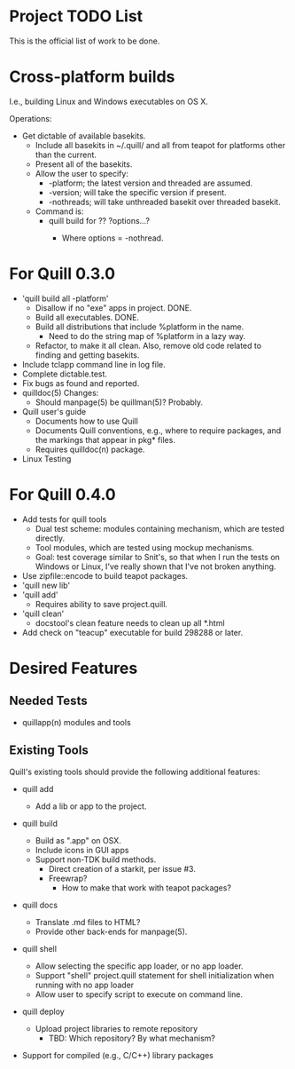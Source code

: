 # Project TODO List

This is the official list of work to be done.

# Cross-platform builds

I.e., building Linux and Windows executables on OS X.

Operations:
* Get dictable of available basekits.
  * Include all basekits in ~/.quill/ and all from teapot for platforms
    other than the current.
  * Present all of the basekits.
  * Allow the user to specify:
    * -platform; the latest version and threaded are assumed.
    * -version; will take the specific version if present.
    * -nothreads; will take unthreaded basekit over threaded basekit.
  * Command is:
    * quill build for <platform> ?<version>? ?options...?
      * Where options = -nothread.

# For Quill 0.3.0

* 'quill build all -platform'
  * Disallow if no "exe" apps in project.  DONE.
  * Build all executables.  DONE.
  * Build all distributions that include %platform in the name.
    * Need to do the string map of %platform in a lazy way.
  * Refactor, to make it all clean.  Also, remove old code related to 
    finding and getting basekits.
* Include tclapp command line in log file.
* Complete dictable.test.
* Fix bugs as found and reported.
* quilldoc(5) Changes:
  * Should manpage(5) be quillman(5)?  Probably.
* Quill user's guide
  * Documents how to use Quill
  * Documents Quill conventions, e.g., where to require packages, and the
    markings that appear in pkg* files.
  * Requires quilldoc(n) package.
* Linux Testing

# For Quill 0.4.0

* Add tests for quill tools
  * Dual test scheme: modules containing mechanism, which are tested
    directly.
  * Tool modules, which are tested using mockup mechanisms.
  * Goal: test coverage similar to Snit's, so that when I run the tests
    on Windows or Linux, I've really shown that I've not broken anything.
* Use zipfile::encode to build teapot packages.
* 'quill new lib'
* 'quill add'
  * Requires ability to save project.quill.
* 'quill clean'
  * docstool's clean feature needs to clean up all *.html
* Add check on "teacup" executable for build 298288 or later.

# Desired Features

## Needed Tests

* quillapp(n) modules and tools

## Existing Tools

Quill's existing tools should provide the following additional features:

* quill add
  * Add a lib or app to the project.

* quill build
  * Build as ".app" on OSX.
  * Include icons in GUI apps
  * Support non-TDK build methods.
    * Direct creation of a starkit, per issue #3.
    * Freewrap?
      * How to make that work with teapot packages?

* quill docs
  * Translate .md files to HTML?
  * Provide other back-ends for manpage(5).

* quill shell
  * Allow selecting the specific app loader, or no app loader.
  * Support "shell" project.quill statement for shell initialization
    when running with no app loader
  * Allow user to specify script to execute on command line.

* quill deploy
  * Upload project libraries to remote repository
    * TBD: Which repository?  By what mechanism?

* Support for compiled (e.g., C/C++) library packages

